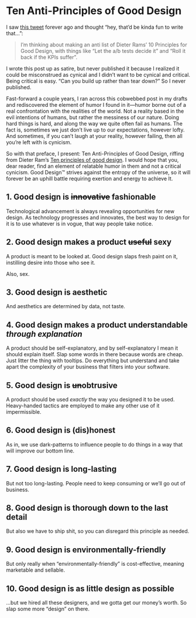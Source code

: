 # Ten Anti-Principles of Good Design

I saw [this tweet](https://twitter.com/johnnie/status/1030488024906313728?s=12) forever ago and thought “hey, that’d be kinda fun to write that...”:

> I’m thinking about making an anti list of Dieter Rams’ 10 Principles for Good Design, with things like “Let the a/b tests decide it” and “Roll it back if the KPIs suffer”.

I wrote this post up as satire, but never published it because I realized it could be misconstrued as cynical and I didn’t want to be cynical and critical. Being critical is easy. “Can you build up rather than tear down?” So I never published. 

Fast-forward a couple years, I ran across this cobwebbed post in my drafts and rediscovered the element of humor I found in it—humor borne out of a real confrontation with the realities of the world. Not a reality based in the evil intentions of humans, but rather the messiness of our nature. Doing hard things is hard, and along the way we quite often fail as humans. The fact is, sometimes we just don’t live up to our expectations, however lofty. And sometimes, if you can’t laugh at your reality, however failing, then all you’re left with is cynicism.

So with that preface, I present: Ten Anti-Principles of Good Design, riffing from Dieter Ram’s [Ten principles of good design](https://www.vitsoe.com/us/about/good-design). I would hope that you, dear reader, find an element of relatable humor in them and not a critical cynicism. Good Design™ strives against the entropy of the universe, so it will forever be an uphill battle requiring exertion and energy to achieve It.

## 1. Good design is ~~innovative~~ fashionable

Technological advancement is always revealing opportunities for new design. As technology progresses and innovates, the best way to design for it is to use whatever is in vogue, that way people take notice.

## 2. Good design makes a product ~~useful~~ sexy

A product is meant to be looked at. Good design slaps fresh paint on it, instilling desire into those who see it. 

Also, sex.

## 3. Good design is aesthetic

And aesthetics are determined by data, not taste. 

## 4. Good design makes a product understandable _through explanation_

A product should be self-explanatory, and by self-explanatory I mean it should explain itself. Slap some words in there because words are cheap. Just litter the thing with tooltips. Do everything but understand and take apart the complexity of your business that filters into your software.

## 5. Good design is ~~un~~obtrusive

A product should be used _exactly_ the way you designed it to be used. Heavy-handed tactics are employed to make any other use of it impermissible.

## 6. Good design is (dis)honest

As in, we use dark-patterns to influence people to do things in a way that will improve our bottom line.

## 7. Good design is long-lasting

But not too long-lasting. People need to keep consuming or we’ll go out of business.

## 8. Good design is thorough down to the last detail

But also we have to ship shit, so you can disregard this principle as needed.

## 9. Good design is environmentally-friendly

But only really when “environmentally-friendly” is cost-effective, meaning marketable and sellable.

## 10. Good design is as little design as possible

...but we hired all these designers, and we gotta get our money’s worth. So slap some more “design” on there.

